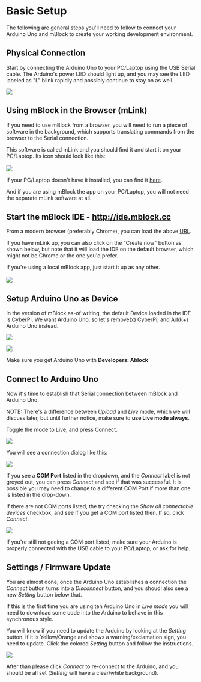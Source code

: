 Basic Setup
===

The following are general steps you'll need to follow to connect your Arduino Uno and mBlock to create your working development environment.

## Physical Connection

Start by connecting the Arduino Uno to your PC/Laptop using the USB Serial cable.  The Arduino's power LED should light up, and you may see the LED labeled as "L" blink rapidly and possibly continue to stay on as well. 

![](images/physconn.jpg)

## Using mBlock in the Browser (mLink)

If you need to use mBlock from a browser, you will need to run a piece of software in the background, which supports translating commands from the browser to the Serial connection.  

This software is called mLink and you should find it and start it on your PC/Laptop.  Its icon should look like this:
<br>
<br>
![](images/mlink.jpg)

If your PC/Laptop doesn't have it installed, you can find it [here](https://mblock.makeblock.com/en-us/download/mlink/).

And if you are using mBlock the app on your PC/Laptop, you will not need the separate mLink software at all.

## Start the mBlock IDE - http://ide.mblock.cc

From a modern browser (preferably Chrome), you can load the above [URL](http://ide.mbock.cc).

If you have mLink up, you can also click on the "Create now" button as shown below, but note that it will load the IDE on the default browser, which might not be Chrome or the one you'd prefer.

If you're using a local mBlock app, just start it up as any other.
<br>
<br>
![](images/createnow.jpg)

## Setup Arduino Uno as Device

In the version of mBlock as-of writing, the default Device loaded in the IDE is CyberPi.  We want Arduino Uno, so let's remove(x) CyberPi, and Add(+) Arduino Uno instead. 

![](images/setupdevice.jpg)

![](images/addarduinodevice.jpg)

Make sure you get Arduino Uno with **Developers: Ablock**

## Connect to Arduino Uno

Now it's time to establish that Serial connection between mBlock and Arduino Uno.

NOTE: There's a difference between *Upload* and *Live* mode, which we will discuss later, but until further notice, make sure to **use Live mode always**.

Toggle the mode to Live, and press Connect.

![](images/connectlive.jpg)

You will see a connection dialog like this:

![](images/connectdialog.jpg)

If you see a **COM<NN> Port** listed in the dropdown, and the *Connect* label is not greyed out, you can press *Connect* and see if that was successful.  It is possible you may need to change to a different COM Port if more than one is listed in the drop-down.

If there are not COM ports listed, the try checking the *Show all connectable devices* checkbox, and see if you get a COM port listed then.  If so, click *Connect*.

![](images/showall.jpg)

If you're still not geeing a COM port listed, make sure your Arduino is properly connected with the USB cable to your PC/Laptop, or ask for help.

## Settings / Firmware Update

You are almost done, once the Arduino Uno establishes a connection the *Connect* button turns into a *Disconnect* button, and you shoudl also see a new *Setting* button below that.

If this is the first time you are using teh Arduino Uno in *Live mode* you will need to download some code into the Arduino to behave in this synchronous style.

You will know if you need to update the Arduino by looking at the *Setting* button.  If it is Yellow/Orange and shows a warning/exclamation sign, you need to update.  Click the colored *Setting* button and follow the instructions.

![](images/settings.jpg)

After than please click *Connect* to re-connect to the Arduino, and you should be all set (*Setting* will have a clear/white background).
